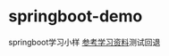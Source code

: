 # springboot-demo
springboot学习小样
[参考学习资料](http://git.oschina.net/didispace/SpringBoot-Learning)测试回退
